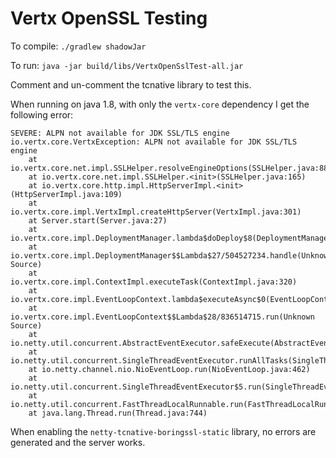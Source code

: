 # Vertx OpenSSL Testing

To compile: `./gradlew shadowJar`

To run: `java -jar build/libs/VertxOpenSslTest-all.jar`

Comment and un-comment the tcnative library to test this.

When running on java 1.8, with only the `vertx-core` dependency I get the following error:

```
SEVERE: ALPN not available for JDK SSL/TLS engine
io.vertx.core.VertxException: ALPN not available for JDK SSL/TLS engine
	at io.vertx.core.net.impl.SSLHelper.resolveEngineOptions(SSLHelper.java:88)
	at io.vertx.core.net.impl.SSLHelper.<init>(SSLHelper.java:165)
	at io.vertx.core.http.impl.HttpServerImpl.<init>(HttpServerImpl.java:109)
	at io.vertx.core.impl.VertxImpl.createHttpServer(VertxImpl.java:301)
	at Server.start(Server.java:27)
	at io.vertx.core.impl.DeploymentManager.lambda$doDeploy$8(DeploymentManager.java:552)
	at io.vertx.core.impl.DeploymentManager$$Lambda$27/504527234.handle(Unknown Source)
	at io.vertx.core.impl.ContextImpl.executeTask(ContextImpl.java:320)
	at io.vertx.core.impl.EventLoopContext.lambda$executeAsync$0(EventLoopContext.java:38)
	at io.vertx.core.impl.EventLoopContext$$Lambda$28/836514715.run(Unknown Source)
	at io.netty.util.concurrent.AbstractEventExecutor.safeExecute(AbstractEventExecutor.java:163)
	at io.netty.util.concurrent.SingleThreadEventExecutor.runAllTasks(SingleThreadEventExecutor.java:404)
	at io.netty.channel.nio.NioEventLoop.run(NioEventLoop.java:462)
	at io.netty.util.concurrent.SingleThreadEventExecutor$5.run(SingleThreadEventExecutor.java:897)
	at io.netty.util.concurrent.FastThreadLocalRunnable.run(FastThreadLocalRunnable.java:30)
	at java.lang.Thread.run(Thread.java:744)
```

When enabling the `netty-tcnative-boringssl-static` library, no errors are generated and the server works.